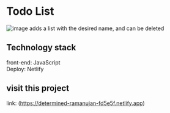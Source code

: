 # Todo List
![image](https://user-images.githubusercontent.com/98501291/151560502-b21b843c-5d63-4397-b973-697cc974080e.png)
adds a list with the desired name, and can be deleted

## Technology stack
front-end: JavaScript </br>
Deploy: Netlify

## visit this project
link: (https://determined-ramanujan-fd5e5f.netlify.app)

